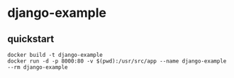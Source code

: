 # django-example

## quickstart

```
docker build -t django-example
docker run -d -p 8000:80 -v $(pwd):/usr/src/app --name django-example --rm django-example
```
